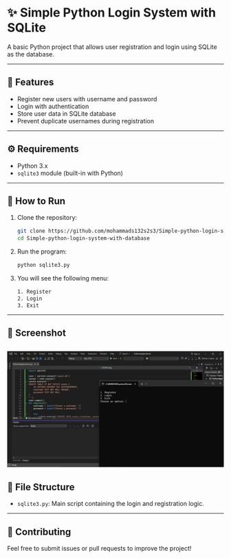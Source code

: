 
# ✨ Simple Python Login System with SQLite

A basic Python project that allows user registration and login using SQLite as the database.

---

## 📌 Features

- Register new users with username and password
- Login with authentication
- Store user data in SQLite database
- Prevent duplicate usernames during registration

---

## ⚙️ Requirements

- Python 3.x
- `sqlite3` module (built-in with Python)

---

## 🚀 How to Run

1. Clone the repository:
   ```bash
   git clone https://github.com/mohammads132s2s3/Simple-python-login-system-with-database.git
   cd Simple-python-login-system-with-database
   ```

2. Run the program:
   ```bash
   python sqlite3.py
   ```

3. You will see the following menu:
   ```
   1. Register
   2. Login
   3. Exit
   ```
---
## 📸 Screenshot
![APP Screenshot](screenshot.png)
---

## 📁 File Structure

- `sqlite3.py`: Main script containing the login and registration logic.

---

## 🤝 Contributing

Feel free to submit issues or pull requests to improve the project!
